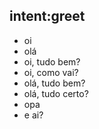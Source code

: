 ## intent:greet
- oi
- olá
- oi, tudo bem?
- oi, como vai?
- olá, tudo bem?
- olá, tudo certo?
- opa
- e ai?
